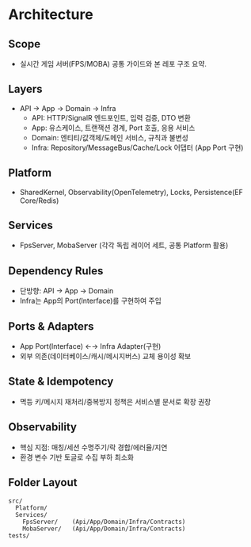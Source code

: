 # Architecture

## Scope
- 실시간 게임 서버(FPS/MOBA) 공통 가이드와 본 레포 구조 요약.

## Layers
- API → App → Domain → Infra
  - API: HTTP/SignalR 엔드포인트, 입력 검증, DTO 변환
  - App: 유스케이스, 트랜잭션 경계, Port 호출, 응용 서비스
  - Domain: 엔티티/값객체/도메인 서비스, 규칙과 불변성
  - Infra: Repository/MessageBus/Cache/Lock 어댑터 (App Port 구현)

## Platform
- SharedKernel, Observability(OpenTelemetry), Locks, Persistence(EF Core/Redis)

## Services
- FpsServer, MobaServer (각각 독립 레이어 세트, 공통 Platform 활용)

## Dependency Rules
- 단방향: API → App → Domain
- Infra는 App의 Port(Interface)를 구현하여 주입

## Ports & Adapters
- App Port(Interface) ←→ Infra Adapter(구현)
- 외부 의존(데이터베이스/캐시/메시지버스) 교체 용이성 확보

## State & Idempotency
- 멱등 키/메시지 재처리/중복방지 정책은 서비스별 문서로 확장 권장

## Observability
- 핵심 지점: 매칭/세션 수명주기/락 경합/에러율/지연
- 환경 변수 기반 토글로 수집 부하 최소화

## Folder Layout
```
src/
  Platform/
  Services/
    FpsServer/    (Api/App/Domain/Infra/Contracts)
    MobaServer/   (Api/App/Domain/Infra/Contracts)
tests/
```


